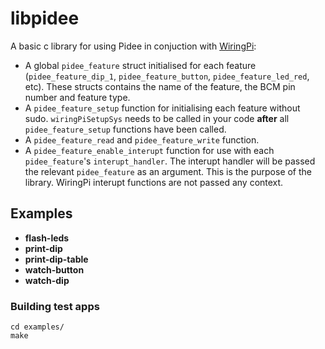 # libpidee

A basic c library for using Pidee in conjuction with [WiringPi](http://wiringpi.com):

* A global `pidee_feature` struct initialised for each feature (`pidee_feature_dip_1`, `pidee_feature_button`, `pidee_feature_led_red`, etc). These structs contains the name of the feature, the BCM pin number and feature type.
* A `pidee_feature_setup` function for initialising each feature without sudo. `wiringPiSetupSys` needs to be called in your code __after__ all `pidee_feature_setup` functions have been called.
* A `pidee_feature_read` and `pidee_feature_write` function.
* A `pidee_feature_enable_interupt` function for use with each `pidee_feature`'s `interupt_handler`. The interupt handler will be passed the relevant `pidee_feature` as an argument. This is the purpose of the library. WiringPi interupt functions are not passed any context.

## Examples

* __flash-leds__
* __print-dip__
* __print-dip-table__
* __watch-button__
* __watch-dip__

### Building test apps

    cd examples/
    make



